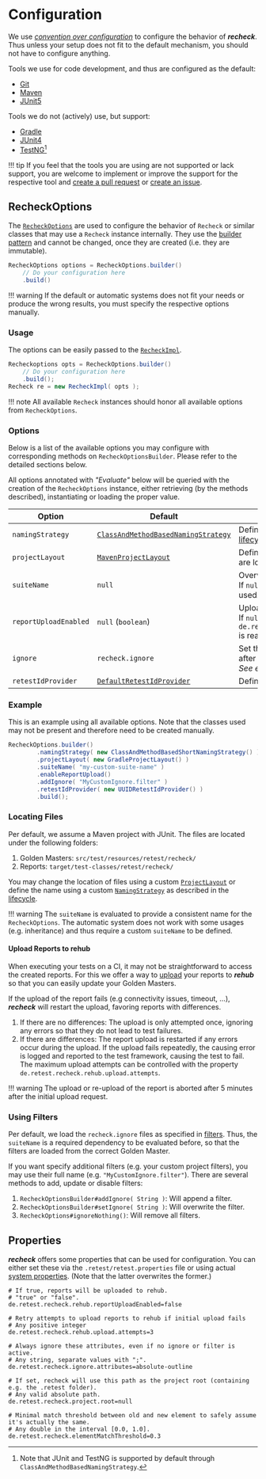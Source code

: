# Configuration

We use [*convention over configuration*](https://en.wikipedia.org/wiki/Convention_over_configuration) to configure the behavior of ***recheck***. Thus unless your setup does not fit to the default mechanism, you should not have to configure anything.

Tools we use for code development, and thus are configured as the default:

- [Git](https://git-scm.com)
- [Maven](https://maven.apache.org/)
- [JUnit5](https://junit.org/junit5/)

Tools we do not (actively) use, but support:

- [Gradle](https://gradle.org/)
- [JUnit4](https://junit.org/junit4/)
- [TestNG](https://testng.org)[^1]

!!! tip
    If you feel that the tools you are using are not supported or lack support, you are welcome to implement or improve the support for the respective tool and [create a pull request](https://github.com/retest/recheck/pulls) or [create an issue](https://github.com/retest/recheck/issues).

## RecheckOptions

The [`RecheckOptions`](https://github.com/retest/recheck/blob/master/src/main/java/de/retest/recheck/RecheckOptions.java) are used to configure the behavior of `Recheck` or similar classes that may use a `Recheck` instance internally. They use the [builder pattern](https://en.wikipedia.org/wiki/Builder_pattern) and cannot be changed, once they are created (i.e. they are immutable).

```java
RecheckOptions options = RecheckOptions.builder()
    // Do your configuration here
    .build()
```

!!! warning
    If the default or automatic systems does not fit your needs or produce the wrong results, you must specify the respective options manually.

### Usage

The options can be easily passed to the [`RecheckImpl`](https://github.com/retest/recheck/blob/master/src/main/java/de/retest/recheck/RecheckImpl.java).

```java
Recheckoptions opts = RecheckOptions.builder()
    // Do your configuration here
    .build();
Recheck re = new RecheckImpl( opts );
```

!!! note
    All available `Recheck` instances should honor all available options from `RecheckOptions`.

### Options

Below is a list of the available options you may configure with corresponding methods on `RecheckOptionsBuilder`. Please refer to the detailed sections below.

All options annotated with *"Evaluate"* below will be queried with the creation of the `RecheckOptions` instance, either retrieving (by the methods described), instantiating or loading the proper value.

| Option                | Default                                                                                                                                                                 | Description                                                                                                                                  | Evaluate |
| --------------------- | ----------------------------------------------------------------------------------------------------------------------------------------------------------------------- | -------------------------------------------------------------------------------------------------------------------------------------------- | -------- |
| `namingStrategy`      | [`ClassAndMethodBasedNamingStrategy`](https://github.com/retest/recheck/blob/master/src/main/java/de/retest/recheck/persistence/ClassAndMethodBasedNamingStrategy.java) | Defines the name for the phase of the [lifecycle](../introduction/usage.md).                                                                 |          |
| `projectLayout`       | [`MavenProjectLayout`](https://github.com/retest/recheck/blob/master/src/main/java/de/retest/recheck/persistence/MavenProjectLayout.java)                               | Defines where the Golden Masters and reports are located.                                                                                    |          |
| `suiteName`           | `null`                                                                                                                                                                  | Overwrite the name for the suite.<br>If `null`, `NamingStrategy#getSuiteName()` is used.                                                     | true     |
| `reportUploadEnabled` | `null` (`boolean`)                                                                                                                                                      | Upload reports to [***rehub***](https://retest.de/rehub/).<br>If `null`, the property `de.retest.recheck.rehub.reportUploadEnabled` is read. | true     |
| `ignore`              | `recheck.ignore`                                                                                                                                                        | Set the filter used for reporting the differences after a test phase.<br>*See examples below*.                                               | true     |
| `retestIdProvider`    | [`DefaultRetestIdProvider`](https://github.com/retest/recheck/blob/master/src/main/java/de/retest/recheck/ui/descriptors/idproviders/DefaultRetestIdProvider.java)      | Defines the generator of the [virtual identifier](../files/state.md#virtual-identifier).                                                     |          |

### Example

This is an example using all available options. Note that the classes used may not be present and therefore need to be created manually.

```java
RecheckOptions.builder()
        .namingStrategy( new ClassAndMethodBasedShortNamingStrategy() )
        .projectLayout( new GradleProjectLayout() )
        .suiteName( "my-custom-suite-name" )
        .enableReportUpload()
        .addIgnore( "MyCustomIgnore.filter" )
        .retestIdProvider( new UUIDRetestIdProvider() )
        .build();
```

### Locating Files

Per default, we assume a Maven project with JUnit. The files are located under the following folders:

1. Golden Masters: `src/test/resources/retest/recheck/`
2. Reports: `target/test-classes/retest/recheck/`

You may change the location of files using a custom [`ProjectLayout`](https://github.com/retest/recheck/blob/master/src/main/java/de/retest/recheck/persistence/ProjectLayout.java) or define the name using a custom [`NamingStrategy`](https://github.com/retest/recheck/blob/master/src/main/java/de/retest/recheck/persistence/NamingStrategy.java) as described in the [lifecycle](../introduction/usage.md).

!!! warning
    The `suiteName` is evaluated to provide a consistent name for the `RecheckOptions`. The automatic system does not work with some usages (e.g. inheritance) and thus require a custom `suiteName` to be defined.

#### Upload Reports to rehub

When executing your tests on a CI, it may not be straightforward to access the created reports. For this we offer a way to [upload](../../recheck-web/tutorial/upload-test-reports-to-rehub.md) your reports to ***rehub*** so that you can easily update your Golden Masters.

If the upload of the report fails (e.g connectivity issues, timeout, ...), ***recheck*** will restart the upload, favoring reports with differences.

1. If there are no differences: The upload is only attempted once, ignoring any errors so that they do not lead to test failures.
2. If there are differences: The report upload is restarted if any errors occur during the upload. If the upload fails repeatedly, the causing error is logged and reported to the test framework, causing the test to fail. The maximum upload attempts can be controlled with the property `de.retest.recheck.rehub.upload.attempts`.

!!! warning
    The upload or re-upload of the report is aborted after 5 minutes after the initial upload request.

### Using Filters

Per default, we load the `recheck.ignore` files as specified in [filters](filter.md). Thus, the `suiteName` is a required dependency to be evaluated before, so that the filters are loaded from the correct Golden Master.

If you want specify additional filters (e.g. your custom project filters), you may use their full name (e.g. `"MyCustomIgnore.filter"`). There are several methods to add, update or disable filters:

1. `RecheckOptionsBuilder#addIgnore( String )`: Will append a filter.
2. `RecheckOptionsBuilder#setIgnore( String )`: Will overwrite the filter.
3. `RecheckOptions#ignoreNothing()`: Will remove all filters.

## Properties

***recheck*** offers some properties that can be used for configuration. You can either set these via the `.retest/retest.properties` file or using actual [system properties](https://docs.oracle.com/javase/tutorial/essential/environment/sysprop.html). (Note that the latter overwrites the former.)

```properties
# If true, reports will be uploaded to rehub.
# "true" or "false".
de.retest.recheck.rehub.reportUploadEnabled=false

# Retry attempts to upload reports to rehub if initial upload fails
# Any positive integer
de.retest.recheck.rehub.upload.attempts=3

# Always ignore these attributes, even if no ignore or filter is active.
# Any string, separate values with ";".
de.retest.recheck.ignore.attributes=absolute-outline

# If set, recheck will use this path as the project root (containing e.g. the .retest folder).
# Any valid absolute path.
de.retest.recheck.project.root=null

# Minimal match threshold between old and new element to safely assume it's actually the same. 
# Any double in the interval [0.0, 1.0].
de.retest.recheck.elementMatchThreshold=0.3
```

[^1]: Note that JUnit and TestNG is supported by default through `ClassAndMethodBasedNamingStrategy`.
